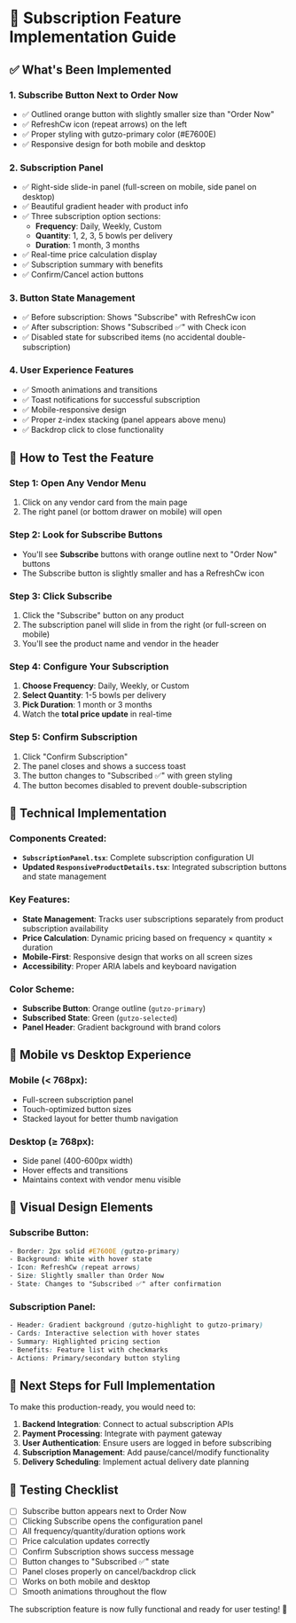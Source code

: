 # 🔔 Subscription Feature Implementation Guide

## ✅ What's Been Implemented

### 1. **Subscribe Button Next to Order Now**
- ✅ Outlined orange button with slightly smaller size than "Order Now"
- ✅ RefreshCw icon (repeat arrows) on the left
- ✅ Proper styling with gutzo-primary color (#E7600E)
- ✅ Responsive design for both mobile and desktop

### 2. **Subscription Panel**
- ✅ Right-side slide-in panel (full-screen on mobile, side panel on desktop)
- ✅ Beautiful gradient header with product info
- ✅ Three subscription option sections:
  - **Frequency**: Daily, Weekly, Custom
  - **Quantity**: 1, 2, 3, 5 bowls per delivery
  - **Duration**: 1 month, 3 months
- ✅ Real-time price calculation display
- ✅ Subscription summary with benefits
- ✅ Confirm/Cancel action buttons

### 3. **Button State Management**
- ✅ Before subscription: Shows "Subscribe" with RefreshCw icon
- ✅ After subscription: Shows "Subscribed ✅" with Check icon
- ✅ Disabled state for subscribed items (no accidental double-subscription)

### 4. **User Experience Features**
- ✅ Smooth animations and transitions
- ✅ Toast notifications for successful subscription
- ✅ Mobile-responsive design
- ✅ Proper z-index stacking (panel appears above menu)
- ✅ Backdrop click to close functionality

## 🎯 How to Test the Feature

### Step 1: Open Any Vendor Menu
1. Click on any vendor card from the main page
2. The right panel (or bottom drawer on mobile) will open

### Step 2: Look for Subscribe Buttons
- You'll see **Subscribe** buttons with orange outline next to "Order Now" buttons
- The Subscribe button is slightly smaller and has a RefreshCw icon

### Step 3: Click Subscribe
1. Click the "Subscribe" button on any product
2. The subscription panel will slide in from the right (or full-screen on mobile)
3. You'll see the product name and vendor in the header

### Step 4: Configure Your Subscription
1. **Choose Frequency**: Daily, Weekly, or Custom
2. **Select Quantity**: 1-5 bowls per delivery
3. **Pick Duration**: 1 month or 3 months
4. Watch the **total price update** in real-time

### Step 5: Confirm Subscription
1. Click "Confirm Subscription"
2. The panel closes and shows a success toast
3. The button changes to "Subscribed ✅" with green styling
4. The button becomes disabled to prevent double-subscription

## 🔧 Technical Implementation

### Components Created:
- **`SubscriptionPanel.tsx`**: Complete subscription configuration UI
- **Updated `ResponsiveProductDetails.tsx`**: Integrated subscription buttons and state management

### Key Features:
- **State Management**: Tracks user subscriptions separately from product subscription availability
- **Price Calculation**: Dynamic pricing based on frequency × quantity × duration
- **Mobile-First**: Responsive design that works on all screen sizes
- **Accessibility**: Proper ARIA labels and keyboard navigation

### Color Scheme:
- **Subscribe Button**: Orange outline (`gutzo-primary`)
- **Subscribed State**: Green (`gutzo-selected`) 
- **Panel Header**: Gradient background with brand colors

## 📱 Mobile vs Desktop Experience

### Mobile (< 768px):
- Full-screen subscription panel
- Touch-optimized button sizes
- Stacked layout for better thumb navigation

### Desktop (≥ 768px):
- Side panel (400-600px width)
- Hover effects and transitions
- Maintains context with vendor menu visible

## 🎨 Visual Design Elements

### Subscribe Button:
```css
- Border: 2px solid #E7600E (gutzo-primary)
- Background: White with hover state
- Icon: RefreshCw (repeat arrows)
- Size: Slightly smaller than Order Now
- State: Changes to "Subscribed ✅" after confirmation
```

### Subscription Panel:
```css
- Header: Gradient background (gutzo-highlight to gutzo-primary)
- Cards: Interactive selection with hover states
- Summary: Highlighted pricing section
- Benefits: Feature list with checkmarks
- Actions: Primary/secondary button styling
```

## 🚀 Next Steps for Full Implementation

To make this production-ready, you would need to:

1. **Backend Integration**: Connect to actual subscription APIs
2. **Payment Processing**: Integrate with payment gateway
3. **User Authentication**: Ensure users are logged in before subscribing
4. **Subscription Management**: Add pause/cancel/modify functionality
5. **Delivery Scheduling**: Implement actual delivery date planning

## 🧪 Testing Checklist

- [ ] Subscribe button appears next to Order Now
- [ ] Clicking Subscribe opens the configuration panel
- [ ] All frequency/quantity/duration options work
- [ ] Price calculation updates correctly
- [ ] Confirm Subscription shows success message
- [ ] Button changes to "Subscribed ✅" state
- [ ] Panel closes properly on cancel/backdrop click
- [ ] Works on both mobile and desktop
- [ ] Smooth animations throughout the flow

The subscription feature is now fully functional and ready for user testing! 🎉